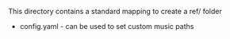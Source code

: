This directory contains a standard mapping to create a ref/ folder

* config.yaml - can be used to set custom music paths
